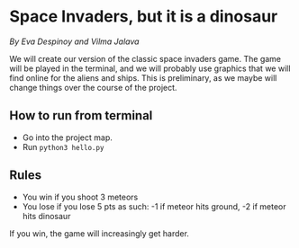 # Space Invaders, but it is a dinosaur
*By Eva Despinoy and Vilma Jalava*

We will create our version of the classic space invaders game.
The game will be played in the terminal, and we will probably use graphics that we will find online for the aliens and ships.
This is preliminary, as we maybe will change things over the course of the project.

## How to run from terminal

* Go into the project map. 
* Run `python3 hello.py` 

## Rules

* You win if you shoot 3 meteors
* You lose if you lose 5 pts as such: -1 if meteor hits ground, -2 if meteor hits dinosaur

If you win, the game will increasingly get harder.
